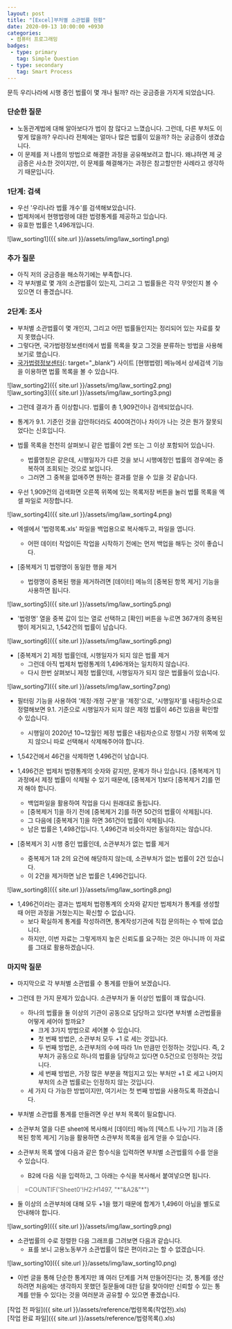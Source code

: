 ```yaml
---
layout: post
title: "[Excel]부처별 소관법률 현황"
date: 2020-09-13 10:00:00 +0930
categories: 
 - 컴퓨터 프로그래밍
badges:
 - type: primary
   tag: Simple Question
 - type: secondary
   tag: Smart Process
---
```


문득 우리나라에 시행 중인 법률이 몇 개나 될까? 라는 궁금증을 가지게 되었습니다.

<!--more-->

### **단순한 질문**

- 노동관계법에 대해 알아보다가 법이 참 많다고 느꼈습니다. 그런데, 다른 부처도 이렇게 많을까? 우리나라 전체에는 얼마나 많은 법률이 있을까? 하는 궁금증이 생겼습니다.
- 이 문제를 저 나름의 방법으로 해결한 과정을 공유해보려고 합니다. 왜냐하면 제 궁금증은 사소한 것이지만, 이 문제를 해결해가는 과정은 참고할만한 사례라고 생각하기 때문입니다.

### **1단계: 검색**

- 우선 '우리나라 법률 개수'를 검색해보았습니다.
- 법제처에서 현행법령에 대한 법령통계를 제공하고 있습니다.
- 유효한 법률은 1,496개입니다.

![law_sorting1]({{ site.url }}/assets/img/law_sorting1.png)  

### **추가 질문**

- 아직 저의 궁금증을 해소하기에는 부족합니다.
- 각 부처별로 몇 개의 소관법률이 있는지, 그리고 그 법률들은 각각 무엇인지 볼 수 있으면 더 좋겠습니다.

### **2단계: 조사**

- 부처별 소관법률이 몇 개인지, 그리고 어떤 법률들인지는 정리되어 있는 자료를 찾지 못했습니다.
- 그렇다면, 국가법령정보센터에서 법률 목록을 찾고 그것을 분류하는 방법을 사용해보기로 했습니다.
- [국가법령정보센터](http://www.law.go.kr/){: target="_blank"} 사이트 [현행법령] 메뉴에서 상세검색 기능을 이용하면 법률 목록을 볼 수 있습니다.

![law_sorting2]({{ site.url }}/assets/img/law_sorting2.png)  
![law_sorting3]({{ site.url }}/assets/img/law_sorting3.png)  

- 그런데 결과가 좀 이상합니다. 법률이 총 1,909건이나 검색되었습니다.
- 통계가 9.1. 기준인 것을 감안하더라도 400여건이나 차이가 나는 것은 뭔가 잘못되었다는 신호입니다.
- 법률 목록을 천천히 살펴보니 같은 법률이 2번 또는 그 이상 포함되어 있습니다.
  - 법률명칭은 같은데, 시행일자가 다른 것을 보니 시행예정인 법률의 경우에는 중복하여 조회되는 것으로 보입니다.
  - 그러면 그 중복을 없애주면 원하는 결과를 얻을 수 있을 것 같습니다.

- 우선 1,909건의 검색화면 오른쪽 위쪽에 있는 목록저장 버튼을 눌러 법률 목록을 엑셀 파일로 저장합니다.

![law_sorting4]({{ site.url }}/assets/img/law_sorting4.png)

- 엑셀에서 '법령목록.xls' 파일을 백업용으로 복사해두고, 파일을 엽니다.
  - 어떤 데이터 작업이든 작업을 시작하기 전에는 먼저 백업을 해두는 것이 좋습니다.

- [중복제거 1] 법령명이 동일한 행을 제거
  - 법령명이 중복된 행을 제거하려면 [데이터] 메뉴의 [중복된 항목 제거] 기능을 사용하면 됩니다.

![law_sorting5]({{ site.url }}/assets/img/law_sorting5.png)

  - '법령명' 열을 중복 값이 있는 열로 선택하고 [확인] 버튼을 누르면 367개의 중복된 행이 제거되고, 1,542건의 법률이 남습니다.
  
![law_sorting6]({{ site.url }}/assets/img/law_sorting6.png)

- [중복제거 2] 제정 법률인데, 시행일자가 되지 않은 법률 제거
  - 그런데 아직 법제처 법령통계의 1,496개와는 일치하지 않습니다.
  - 다시 한번 살펴보니 제정 법률인데, 시행일자가 되지 않은 법률들이 있습니다.
  
![law_sorting7]({{ site.url }}/assets/img/law_sorting7.png) 
 
  - 필터링 기능을 사용하여 '제정·개정 구분'을 '제정'으로, '시행일자'를 내림차순으로 정렬해보면 9.1. 기준으로 시행일자가 되지 않은 제정 법률이 46건 있음을 확인할 수 있습니다.
    - 시행일이 2020년 10~12월인 제정 법률은 내림차순으로 정렬시 가장 위쪽에 있지 않으니 따로 선택해서 삭제해주어야 합니다.
  - 1,542건에서 46건을 삭제하면 1,496건이 남습니다.
  
- 1,496건은 법제처 법령통계의 숫자와 같지만, 문제가 하나 있습니다. [중복제거 1] 과정에서 제정 법률이 삭제될 수 있기 때문에, [중복제거 1]보다 [중복제거 2]를 먼저 해야 합니다.
  - 백업파일을 활용하여 작업을 다시 원래대로 돌립니다.
  - [중복제거 1]을 하기 전에 [중복제거 2]를 하면 50건의 법률이 삭제됩니다.
  - 그 다음에 [중복제거 1]을 하면 361건이 법률이 삭제됩니다.
  - 남은 법률은 1,498건입니다. 1,496건과 비슷하지만 동일하지는 않습니다.

- [중복제거 3] 시행 중인 법률인데, 소관부처가 없는 법률 제거
  - 중복제거 1과 2의 요건에 해당하지 않는데, 소관부처가 없는 법률이 2건 있습니다.
  - 이 2건을 제거하면 남은 법률은 1,496건입니다.
  
![law_sorting8]({{ site.url }}/assets/img/law_sorting8.png)

- 1,496건이라는 결과는 법제처 법령통계의 숫자와 같지만 법제처가 통계를 생성할 때 어떤 과정을 거쳤는지는 확신할 수 없습니다. 
  - 보다 확실하게 통계를 작성하려면, 통계작성기관에 직접 문의하는 수 밖에 없습니다.
  - 하지만, 이번 자료는 그렇게까지 높은 신뢰도를 요구하는 것은 아니니까 이 자료를 그대로 활용하겠습니다.

### **마지막 질문**

- 마지막으로 각 부처별 소관법률 수 통계를 만들어 보겠습니다.
- 그런데 한 가지 문제가 있습니다. 소관부처가 둘 이상인 법률이 꽤 많습니다.
  - 하나의 법률을 둘 이상의 기관이 공동으로 담당하고 있다면 부처별 소관법률을 어떻게 세어야 할까요?
    - 크게 3가지 방법으로 세어볼 수 있습니다.
    - 첫 번째 방법은, 소관부처 모두 +1 로 세는 것입니다.
    - 두 번째 방법은, 소관부처의 수에 따라 1/n 만큼만 인정하는 것입니다. 즉, 2부처가 공동으로 하나의 법률을 담당하고 있다면 0.5건으로 인정하는 것입니다.
    - 세 번째 방법은, 가장 많은 부분을 책임지고 있는 부처만 +1 로 세고 나머지 부처의 소관 법률로는 인정하지 않는 것입니다.
  - 세 가지 다 가능한 방법이지만, 여기서는 첫 번째 방법을 사용하도록 하겠습니다.

- 부처별 소관법률 통계를 만들려면 우선 부처 목록이 필요합니다.
- 소관부처 열을 다른 sheet에 복사해서 [데이터] 메뉴의 [텍스트 나누기] 기능과 [중복된 항목 제거] 기능을 활용하면 소관부처 목록을 쉽게 얻을 수 있습니다.
- 소관부처 목록 옆에 다음과 같은 함수식을 입력하면 부처별 소관법률의 수를 얻을 수 있습니다.
  - B2에 다음 식을 입력하고, 그 아래는 수식을 복사해서 붙여넣으면 됩니다.

> =COUNTIF('Sheet0'!$H$2:$H$1497, "\*"&A2&"\*")

  - 둘 이상의 소관부처에 대해 모두 +1을 했기 때문에 합계가 1,496이 아님을 별도로 안내해야 합니다.

![law_sorting9]({{ site.url }}/assets/img/law_sorting9.png)

- 소관법률의 수로 정렬한 다음 그래프를 그려보면 다음과 같습니다.
  - 표를 보니 고용노동부가 소관법률이 많은 편이라고는 할 수 없겠습니다.

![law_sorting10]({{ site.url }}/assets/img/law_sorting10.png)

- 이번 글을 통해 단순한 통계지만 꽤 여러 단계를 거쳐 만들어진다는 것, 통계를 생산하려면 처음에는 생각하지 못했던 질문들에 대한 답을 찾아야만 신뢰할 수 있는 통계를 만들 수 있다는 것을 여러분과 공유할 수 있으면 좋겠습니다.

[작업 전 파일]({{ site.url }}/assets/reference/법령목록(작업전).xls)  
[작업 완료 파일]({{ site.url }}/assets/reference/법령목록().xls)
